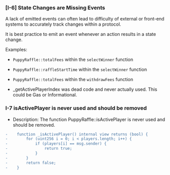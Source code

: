 ### [I-6] State Changes are Missing Events

A lack of emitted events can often lead to difficulty of external or front-end systems to accurately track changes within a protocol.

It is best practice to emit an event whenever an action results in a state change.

Examples:
- `PuppyRaffle::totalFees` within the `selectWinner` function
- `PuppyRaffle::raffleStartTime` within the `selectWinner` function
- `PuppyRaffle::totalFees` within the `withdrawFees` function

-  _getActivePlayerIndex was dead code and never actually used. This could be Gas or Informational.

### I-7 isActivePlayer is never used and should be removed
- Description: The function PuppyRaffle::isActivePlayer is never used and should be removed.
  
```diff
-    function _isActivePlayer() internal view returns (bool) {
-        for (uint256 i = 0; i < players.length; i++) {
-            if (players[i] == msg.sender) {
-                return true;
-            }
-        }
-        return false;
-    }
```

